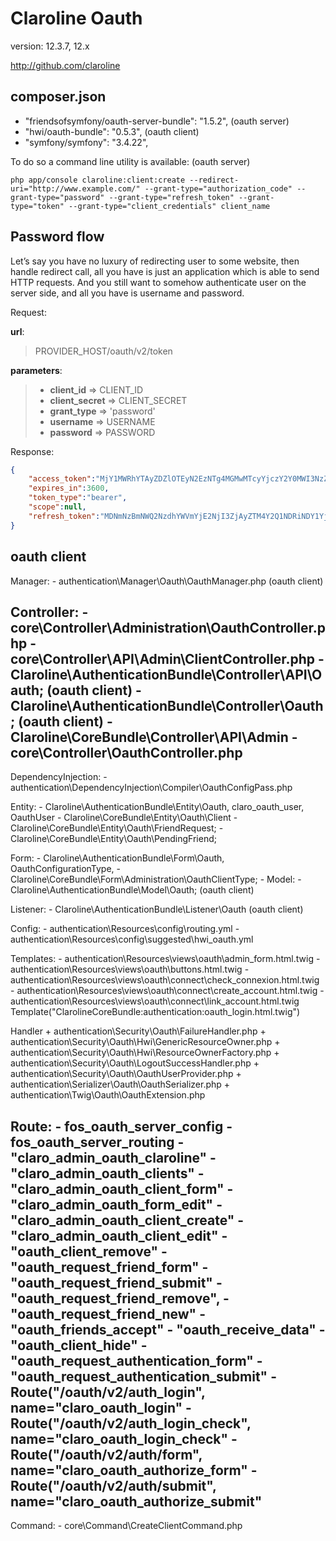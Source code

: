 Claroline Oauth
===

version: 12.3.7, 12.x

http://github.com/claroline

## composer.json

- "friendsofsymfony/oauth-server-bundle": "1.5.2", (oauth server)
- "hwi/oauth-bundle": "0.5.3", (oauth client)
- "symfony/symfony": "3.4.22",

To do so a command line utility is available: (oauth server)

```
php app/console claroline:client:create --redirect-uri="http://www.example.com/" --grant-type="authorization_code" --grant-type="password" --grant-type="refresh_token" --grant-type="token" --grant-type="client_credentials" client_name
```

## Password flow

Let’s say you have no luxury of redirecting user to some website, then handle redirect call, all you have is just an application which is able to send HTTP requests.
And you still want to somehow authenticate user on the server side, and all you have is username and password.

Request:

**url**:
> PROVIDER_HOST/oauth/v2/token

**parameters**:
> * **client_id** => CLIENT_ID
> * **client_secret** => CLIENT_SECRET
> * **grant_type** => 'password'
> * **username** => USERNAME
> * **password** => PASSWORD

Response:

```json
{
    "access_token":"MjY1MWRhYTAyZDZlOTEyN2EzNTg4MGMwMTcyYjczY2Y0MWI3NzZjODc1OGM2NDdjODgxZjY3YzEyMDdhZjU0Yg",
    "expires_in":3600,
    "token_type":"bearer",
    "scope":null,
    "refresh_token":"MDNmNzBmNWQ2NzdhYWVmYjE2NjI3ZjAyZTM4Y2Q1NDRiNDY1YjUyZGE1ZDk0ODZjYmU0MDM0NTQxNjhiZmU3ZA"
}
```

## oauth client

Manager:
    - authentication\Manager\Oauth\OauthManager.php (oauth client)

Controller:
    - core\Controller\Administration\OauthController.php
    - core\Controller\API\Admin\ClientController.php
    - Claroline\AuthenticationBundle\Controller\API\Oauth;  (oauth client)
    - Claroline\AuthenticationBundle\Controller\Oauth; (oauth client)
    - Claroline\CoreBundle\Controller\API\Admin
    - core\Controller\OauthController.php
- 
DependencyInjection:
    - authentication\DependencyInjection\Compiler\OauthConfigPass.php

Entity:
    - Claroline\AuthenticationBundle\Entity\Oauth, claro_oauth_user, OauthUser
    - Claroline\CoreBundle\Entity\Oauth\Client
    - Claroline\CoreBundle\Entity\Oauth\FriendRequest;
    - Claroline\CoreBundle\Entity\Oauth\PendingFriend;

Form: 
    - Claroline\AuthenticationBundle\Form\Oauth, OauthConfigurationType, 
    - Claroline\CoreBundle\Form\Administration\OauthClientType;
    - 
Model:
    - Claroline\AuthenticationBundle\Model\Oauth; (oauth client)

Listener: 
    - Claroline\AuthenticationBundle\Listener\Oauth (oauth client)

Config: 
    - authentication\Resources\config\routing.yml
    - authentication\Resources\config\suggested\hwi_oauth.yml

Templates:
    - authentication\Resources\views\oauth\admin_form.html.twig
    - authentication\Resources\views\oauth\buttons.html.twig
    - authentication\Resources\views\oauth\connect\check_connexion.html.twig
    - authentication\Resources\views\oauth\connect\create_account.html.twig
    - authentication\Resources\views\oauth\connect\link_account.html.twig
    Template("ClarolineCoreBundle:authentication:oauth_login.html.twig")

Handler
    + authentication\Security\Oauth\FailureHandler.php
    + authentication\Security\Oauth\Hwi\GenericResourceOwner.php
    + authentication\Security\Oauth\Hwi\ResourceOwnerFactory.php
    + authentication\Security\Oauth\LogoutSuccessHandler.php
    + authentication\Security\Oauth\OauthUserProvider.php
    + authentication\Serializer\Oauth\OauthSerializer.php
    + authentication\Twig\Oauth\OauthExtension.php

Route:
    - fos_oauth_server_config
    - fos_oauth_server_routing
    - "claro_admin_oauth_claroline"
    - "claro_admin_oauth_clients"
    - "claro_admin_oauth_client_form"
    - "claro_admin_oauth_form_edit"
    - "claro_admin_oauth_client_create"
    - "claro_admin_oauth_client_edit"
    - "oauth_client_remove"
    - "oauth_request_friend_form"
    - "oauth_request_friend_submit"
    - "oauth_request_friend_remove",
    - "oauth_request_friend_new"
    - "oauth_friends_accept"
    - "oauth_receive_data"
    - "oauth_client_hide"
    - "oauth_request_authentication_form"
    - "oauth_request_authentication_submit"
    - Route("/oauth/v2/auth_login", name="claro_oauth_login"
    - Route("/oauth/v2/auth_login_check", name="claro_oauth_login_check"
    - Route("/oauth/v2/auth/form", name="claro_oauth_authorize_form"
    - Route("/oauth/v2/auth/submit", name="claro_oauth_authorize_submit"
- 
Command: 
    - core\Command\CreateClientCommand.php



